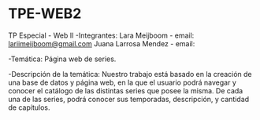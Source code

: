 # TPE-WEB2
TP Especial - Web II
-Integrantes: 
Lara Meijboom - email: lariimeijboom@gmail.com
Juana Larrosa Mendez - email: 

-Temática: 
Página web de series.

-Descripción de la temática:
Nuestro trabajo está basado en la creación de una base de datos y página web, en la que el usuario podrá navegar y conocer el catálogo de las distintas series que posee la misma.
De cada una de las series, podrá conocer sus temporadas, descripción, y cantidad de capítulos. 

